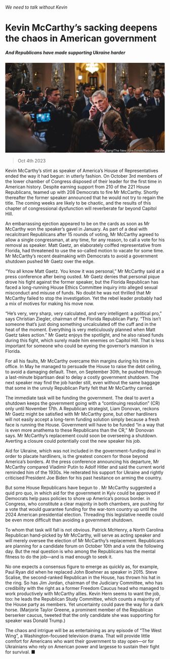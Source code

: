 ###### We need to talk without Kevin

# Kevin McCarthy’s sacking deepens the chaos in American government 

##### And Republicans have made supporting Ukraine harder 

![image](images/20231007_USP001.jpg) 

> Oct 4th 2023 

Kevin McCarthy’s stint as speaker of America’s House of Representatives ended the way it had begun: in utterly  fashion. On October 3rd members of the lower chamber of Congress disposed of their leader for the first time in American history. Despite earning support from 210 of the 221 House Republicans,  teamed up with 208 Democrats to fire Mr McCarthy. Shortly thereafter the former speaker announced that he would not try to regain the title. The coming weeks are likely to be chaotic, and the results of this chapter of congressional dysfunction will reverberate far beyond Capitol Hill.

An embarrassing ejection appeared to be on the cards as soon as Mr McCarthy won the speaker’s gavel in January. As part of a deal with recalcitrant Republicans after 15 rounds of voting, Mr McCarthy agreed to allow a single congressman, at any time, for any reason, to call a vote for his removal as speaker. Matt Gaetz, an elaborately coiffed representative from Florida, had threatened to use the so-called motion to vacate for some time. Mr McCarthy’s recent dealmaking with Democrats to avoid a government shutdown pushed Mr Gaetz over the edge.

“You all know Matt Gaetz. You know it was personal,” Mr McCarthy said at a press conference after being ousted. Mr Gaetz denies that personal pique drove his fight against the former speaker, but the Florida Republican has faced a long-running House Ethics Committee inquiry into alleged sexual misconduct and misuse of funds. No doubt he was not thrilled that Mr McCarthy failed to stop the investigation. Yet the rebel leader probably had a mix of motives for making his move now.

“He’s very, very sharp, very calculated, and very intelligent: a political pro,” says Christian Ziegler, chairman of the Florida Republican Party. “This isn’t someone that’s just doing something uncalculated off the cuff and in the heat of the moment. Everything is very meticulously planned when Matt Gaetz takes action.” Mr Gaetz enjoys the spotlight, and he also raised funds during this fight, which surely made him enemies on Capitol Hill. That is less important for someone who could be eyeing the governor’s mansion in Florida.

For all his faults, Mr McCarthy overcame thin margins during his time in office. In May he managed to persuade the House to raise the debt ceiling, to avoid a damaging default. Then, on September 30th, he pushed through a last-minute bipartisan deal to delay a costly government shutdown. The next speaker may find the job harder still, even without the same baggage that some in the unruly Republican Party felt that Mr McCarthy carried.

The immediate task will be funding the government. The deal to avert a shutdown keeps the government going with a “continuing resolution” (CR) only until November 17th. A Republican strategist, Liam Donovan, reckons Mr Gaetz might be satisfied with Mr McCarthy gone, but other hardliners will not easily accept a long-term funding solution simply because a fresh face is running the House. Government will have to be funded “in a way that is even more anathema to these Republicans than the CR,” Mr Donovan says. Mr McCarthy’s replacement could soon be overseeing a shutdown. Averting a closure could potentially cost the new speaker his job.

Aid for Ukraine, which was not included in the government-funding deal in order to placate hardliners, is the greatest concern for those beyond America’s borders. At the press conference announcing his departure, Mr McCarthy compared Vladimir Putin to Adolf Hitler and said the current world reminded him of the 1930s. He reiterated his support for Ukraine and rightly criticised President Joe Biden for his past hesitance on arming the country.

But some House Republicans have begun to . Mr McCarthy suggested a quid pro quo, in which aid for the government in Kyiv could be approved if Democrats help pass policies to shore up America’s porous border.  in Congress, who constitute a clear majority in both chambers, are pushing for a vote that would guarantee funding for the war-torn country up until the 2024 American presidential election. Threading this legislative needle could be even more difficult than avoiding a government shutdown.

To whom that task will fall is not obvious. Patrick McHenry, a North Carolina Republican hand-picked by Mr McCarthy, will serve as acting speaker and will merely oversee the election of Mr McCarthy’s replacement. Republicans are planning for a candidate forum on October 10th and a vote the following day. But the real question is who among the Republicans has the mental fitness to do the job—and is mad enough to seek it. 

No one expects a consensus figure to emerge as quickly as, for example, Paul Ryan did when he replaced John Boehner as speaker in 2015. Steve Scalise, the second-ranked Republican in the House, has thrown his hat in the ring. So has Jim Jordan, chairman of the Judiciary Committee, who has credibility with the right as a former Freedom Caucus head who managed to work productively with McCarthy allies. Kevin Hern seems to want the job, too: he leads the Republican Study Committee, which counts a majority of the House party as members. Yet uncertainty could pave the way for a dark horse. (Marjorie Taylor Greene, a prominent member of the Republican berserker caucus, tweeted that the only candidate she was supporting for speaker was Donald Trump.)

The chaos and intrigue will be as entertaining as any episode of “The West Wing”, a Washington-focused television drama. That will provide little comfort for Americans who want their government to stay open—or for Ukrainians who rely on American power and largesse to sustain their fight for survival. ■



